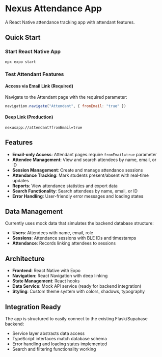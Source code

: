 # Nexus Attendance App

A React Native attendance tracking app with attendant features.

## Quick Start

### Start React Native App
```bash
npx expo start
```

### Test Attendant Features

#### Access via Email Link (Required)
Navigate to the Attendant page with the required parameter:
```javascript
navigation.navigate("Attendant", { fromEmail: "true" })
```

#### Deep Link (Production)
```
nexusapp://attendant?fromEmail=true
```

## Features

- **Email-only Access**: Attendant pages require `fromEmail=true` parameter
- **Attendee Management**: View and search attendees by name, email, or ID
- **Session Management**: Create and manage attendance sessions
- **Attendance Tracking**: Mark students present/absent with real-time updates
- **Reports**: View attendance statistics and export data
- **Search Functionality**: Search attendees by name, email, or ID
- **Error Handling**: User-friendly error messages and loading states

## Data Management

Currently uses mock data that simulates the backend database structure:
- **Users**: Attendees with name, email, role
- **Sessions**: Attendance sessions with BLE IDs and timestamps
- **Attendance**: Records linking attendees to sessions

## Architecture

- **Frontend**: React Native with Expo
- **Navigation**: React Navigation with deep linking
- **State Management**: React hooks
- **Data Service**: Mock API service (ready for backend integration)
- **Styling**: Custom theme system with colors, shadows, typography

## Integration Ready

The app is structured to easily connect to the existing Flask/Supabase backend:
- Service layer abstracts data access
- TypeScript interfaces match database schema
- Error handling and loading states implemented
- Search and filtering functionality working